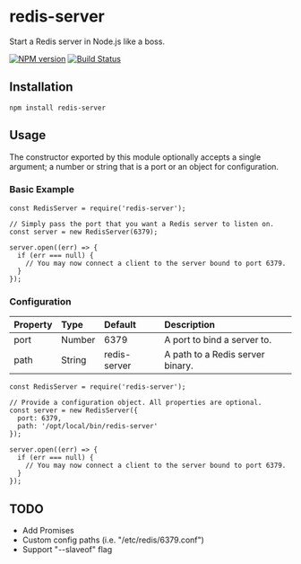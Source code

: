 # redis-server

Start a Redis server in Node.js like a boss.

[![NPM version](https://badge.fury.io/js/redis-server.svg)](http://badge.fury.io/js/redis-server)
[![Build Status](https://travis-ci.org/BrandonZacharie/node-redis-server.svg?branch=master)](https://travis-ci.org/BrandonZacharie/node-redis-server)

## Installation

```npm install redis-server```

## Usage

The constructor exported by this module optionally accepts a single argument; a number or string that is a port or an object for configuration.

### Basic Example
```
const RedisServer = require('redis-server');

// Simply pass the port that you want a Redis server to listen on.
const server = new RedisServer(6379);

server.open((err) => {
  if (err === null) {
    // You may now connect a client to the server bound to port 6379.
  }
});
```

### Configuration

| Property | Type   | Default        | Description
|:---------|:-------|:---------------|:-----------
| port     | Number | 6379           | A port to bind a server to.
| path     | String | redis-server   | A path to a Redis server binary.

```
const RedisServer = require('redis-server');

// Provide a configuration object. All properties are optional.
const server = new RedisServer({
  port: 6379,
  path: '/opt/local/bin/redis-server'
});

server.open((err) => {
  if (err === null) {
    // You may now connect a client to the server bound to port 6379.
  }
});
```

## TODO

- Add Promises
- Custom config paths (i.e. "/etc/redis/6379.conf")
- Support "--slaveof" flag

